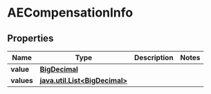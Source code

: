 # AECompensationInfo

## Properties
Name | Type | Description | Notes
------------ | ------------- | ------------- | -------------
**value** | [**BigDecimal**](BigDecimal.md) |  | 
**values** | [**java.util.List&lt;BigDecimal&gt;**](BigDecimal.md) |  | 
